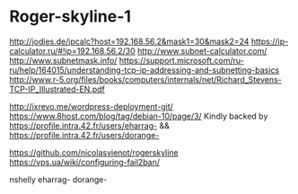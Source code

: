# Roger-skyline-1
http://jodies.de/ipcalc?host=192.168.56.2&mask1=30&mask2=24
https://ip-calculator.ru/#!ip=192.168.56.2/30
http://www.subnet-calculator.com/
http://www.subnetmask.info/
https://support.microsoft.com/ru-ru/help/164015/understanding-tcp-ip-addressing-and-subnetting-basics
http://www.r-5.org/files/books/computers/internals/net/Richard_Stevens-TCP-IP_Illustrated-EN.pdf

http://ixrevo.me/wordpress-deployment-git/
https://www.8host.com/blog/tag/debian-10/page/3/
Kindly backed by https://profile.intra.42.fr/users/eharrag- && https://profile.intra.42.fr/users/dorange-

https://github.com/nicolasvienot/rogerskyline
https://vps.ua/wiki/configuring-fail2ban/

nshelly
eharrag-
dorange-




